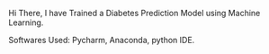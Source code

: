 Hi There, I have Trained a Diabetes Prediction Model using Machine Learning.

Softwares Used: Pycharm, Anaconda, python IDE.
